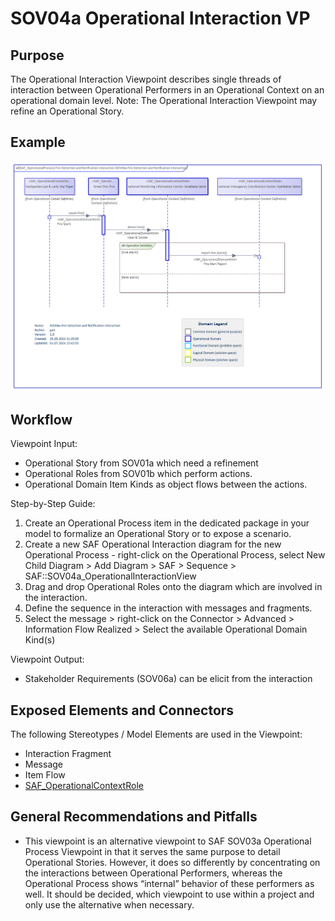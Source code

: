 # SOV04a Operational Interaction VP

## Purpose
The Operational Interaction Viewpoint describes single threads of interaction between Operational Performers in an Operational Context on an operational domain level. Note: The Operational Interaction Viewpoint may refine an Operational Story.

## Example
![SOV04a](../pics/SOV04a-example.png)

## Workflow
Viewpoint Input:
* Operational Story from SOV01a which need a refinement
* Operational Roles from SOV01b which perform actions.
* Operational Domain Item Kinds as object flows between the actions.

Step-by-Step Guide:
1.	Create an Operational Process item in the dedicated package in your model to formalize an Operational Story or to expose a scenario.
2.	Create a new SAF Operational Interaction diagram for the new Operational Process - right-click on the Operational Process, select New Child Diagram > Add Diagram > SAF > Sequence > SAF::SOV04a_OperationalInteractionView
3.	Drag and drop Operational Roles onto the diagram which are involved in the interaction.
4.	Define the sequence in the interaction with messages and fragments.
5.	Select the message > right-click on the Connector > Advanced > Information Flow Realized > Select the available Operational Domain Kind(s)

Viewpoint Output:
* Stakeholder Requirements (SOV06a) can be elicit from the interaction

## Exposed Elements and Connectors
The following Stereotypes / Model Elements are used in the Viewpoint:
* Interaction Fragment
* Message
* Item Flow
* [SAF_OperationalContextRole](https://github.com/GfSE/SAF-Specification/blob/TdSE2023/stereotypes.md#SAF_OperationalContextRole)

## General Recommendations and Pitfalls
* This viewpoint is an alternative viewpoint to SAF SOV03a Operational Process Viewpoint in that it serves the same purpose to detail Operational Stories. However, it does so differently by concentrating on the interactions between Operational Performers, whereas the Operational Process shows “internal” behavior of these performers as well. It should be decided, which viewpoint to use within a project and only use the alternative when necessary.

